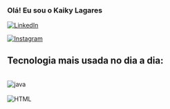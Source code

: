 ### Olá! Eu sou o Kaiky Lagares 

[![LinkedIn](https://img.shields.io/badge/LinkedIn-0077B5?style=for-the-badge&logo=linkedin&logoColor=white)](https://www.linkedin.com/public-profile/settings?lipi=urn%3Ali%3Apage%3Ad_flagship3_profile_self_edit_contact-info%3BNOoYovXNRF6BlZZpYd0hzQ%3D%3D)


[![Instagram](https://img.shields.io/badge/Instagram-E4405F?style=for-the-badge&logo=instagram&logoColor=white)](https://www.instagram.com/kaikylagares/)


## Tecnologia mais usada no dia a dia:

<div style="display: inline_block"><br/>
  <img align="center" alt= "java"  src="https://img.shields.io/badge/Java-ED8B00?style=for-the-badge&logo=java&logoColor=white" />
  </div>
  
  <div style="display: inline_block"><br/>
  <img align="center" alt= "HTML" src="https://img.shields.io/badge/HTML-239120?style=for-the-badge&logo=html5&logoColor=white" />
  </div>
